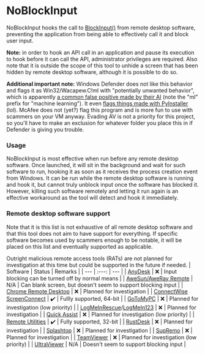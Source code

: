 # NoBlockInput

NoBlockInput hooks the call to [BlockInput()](https://learn.microsoft.com/en-us/windows/win32/api/winuser/nf-winuser-blockinput) from remote desktop software, preventing the application from being able to effectively call it and block user input.

**Note:** in order to hook an API call in an application and pause its execution to hook before it can call the API, administrator privileges are required. Also note that it is outside the scope of this tool to unhide a screen that has been hidden by remote desktop software, although it is possible to do so.

**Additional important note:** Windows Defender does not like this behavior and flags it as Win32/Wacapew.C!ml with "potentially unwanted behavior", which is apparently [a common false positive made by their AI](https://answers.microsoft.com/en-us/windows/forum/all/wacatac-false-positive-outbreak/0d92ef05-50db-4d12-92f4-fcfe8f0b966c) (note the "ml" prefix for "machine learning"). It even [flags things made with PyInstaller](https://github.com/pyinstaller/pyinstaller/issues/5668) (lol). McAfee does not (yet?) flag this program and is more fun to use with scammers on your VM anyway. Evading AV is not a priority for this project, so you'll have to make an exclusion for whatever folder you place this in if Defender is giving you trouble.

### Usage
NoBlockInput is most effective when run before any remote desktop software.
Once launched, it will sit in the background and wait for such software to run, hooking it as soon as it receives the process creation event from Windows.
It can be run while the remote desktop software is running and hook it, but cannot truly unblock input once the software has blocked it.
However, killing such software remotely and letting it run again is an effective workaround as the tool will detect and hook it immediately.

### Remote desktop software support
Note that it is this list is not exhaustive of all remote desktop software and that this tool does not aim to have support for everything. If specific software becomes used by scammers enough to be notable, it will be placed on this list and eventually supported as applicable.

Outright malicious remote access tools (RATs) are not planned for investigation at this time but could be supported in the future if needed.
| Software | Status | Remarks |
| --- | :---: | --- |
| [AnyDesk](https://anydesk.com/) | :x: | Input blocking can be turned off by normal means |
| [AweSun/AweRay Remote](https://sun.aweray.com/) | N/A | Can blank screen, but doesn't seem to support blocking input |
| [Chrome Remote Desktop](https://remotedesktop.google.com) | :x: | Planned for investigation |
| [ConnectWise ScreenConnect](https://screenconnect.connectwise.com/) | ✔️ | Fullly supported, 64-bit |
| [GoToMyPC](https://get.gotomypc.com/) | :x: | Planned for investigation (low priority) |
| [LogMeInRescue](https://www.logmeinrescue.com/)/[LogMeIn123](https://secure.logmeinrescue.com/customer/code.aspx) | :x: | Planned for investigation |
| [Quick Assist](https://apps.microsoft.com/detail/quick-assist/9P7BP5VNWKX5) | :x: | Planned for investigation (low priority) |
| [Remote Utilities](https://www.remoteutilities.com/) | ✔️ | Fully supported, 32-bit |
| [RustDesk](https://rustdesk.com/) | :x: | Planned for investigation |
| [Splashtop](https://www.splashtop.com/) | :x: | Planned for investigation |
| [SupRemo](https://www.supremocontrol.com/) | :x: | Planned for investigation |
| [TeamViewer](https://www.teamviewer.com/) | :x: | Planned for investigation (low priority) |
| [UltraViewer](https://www.ultraviewer.net/) | N/A | Doesn't seem to support blocking input |
